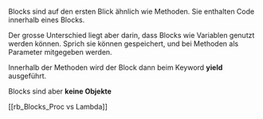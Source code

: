 Blocks sind auf den ersten Blick ähnlich wie Methoden. Sie enthalten Code innerhalb eines Blocks.

Der grosse Unterschied liegt aber darin, dass Blocks wie Variablen genutzt werden können. Sprich sie können gespeichert, und bei Methoden als Parameter mitgegeben werden.

Innerhalb der Methoden wird der Block dann beim Keyword **yield** ausgeführt.

Blocks sind aber **keine Objekte**

[[rb_Blocks_Proc vs Lambda]]